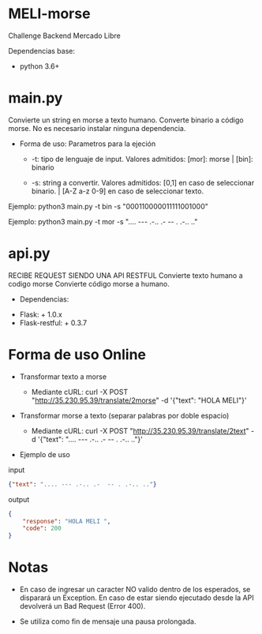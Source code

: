 # MELI-morse
Challenge Backend Mercado Libre

Dependencias base:
 * python 3.6+

# main.py
Convierte un string en morse a texto humano.
Converte binario a código morse.
No es necesario instalar ninguna dependencia.

* Forma de uso:
Parametros para la ejeción

  * -t: tipo de lenguaje de input. Valores admitidos: [mor]: morse | [bin]: binario
  
  * -s: string a convertir. Valores admitidos: [0,1] en caso de seleccionar binario. | [A-Z a-z 0-9] en caso de seleccionar texto.
  
 
Ejemplo: python3 main.py -t bin -s "000110000011111001000"

Ejemplo: python3 main.py -t mor -s ".... --- .-.. .- -- . .-.. .."

# api.py
RECIBE REQUEST SIENDO UNA API RESTFUL
Convierte texto humano a codigo morse
Convierte código morse a humano.

* Dependencias:

 - Flask: + 1.0.x
 - Flask-restful: + 0.3.7

# Forma de uso Online

* Transformar texto a morse

  * Mediante cURL: curl -X POST "http://35.230.95.39/translate/2morse" -d '{"text": "HOLA MELI"}'


* Transformar morse a texto (separar palabras por doble espacio)

  * Mediante cURL: curl -X POST "http://35.230.95.39/translate/2text" -d '{"text": ".... --- .-.. .- -- . .-.. .."}'
  
- Ejemplo de uso

input

```JSON
{"text": ".... --- .-.. .-  -- . .-.. .."}
```

output
```JSON
{
    "response": "HOLA MELI ",
    "code": 200
}
```

# Notas
 * En caso de ingresar un caracter NO valido dentro de los esperados, se disparará un Exception. En caso de estar siendo ejecutado desde la API devolverá un Bad Request (Error 400).
 
 * Se utiliza como fin de mensaje una pausa prolongada.
 

